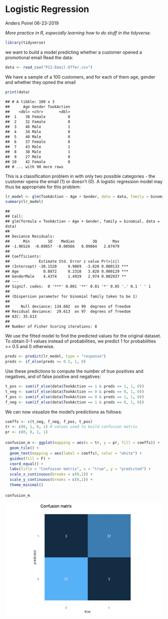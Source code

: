 Logistic Regression
================
Anders Poirel
06-23-2019

*More practice in R, especially learning how to do stuff in the
tidyverse.*

``` r
library(tidyverse)
```

we want to build a model predicting whether a customer opened a
promotional email Read the data:

``` r
data <- read_csv("P12-Email-Offer.csv")
```

We have a sample of a 100 customers, and for each of them age, gender
and whether they opned the email

``` r
print(data)
```

    ## # A tibble: 100 x 3
    ##      Age Gender TookAction
    ##    <dbl> <chr>       <dbl>
    ##  1    38 Female          0
    ##  2    32 Female          0
    ##  3    46 Male            1
    ##  4    34 Male            0
    ##  5    40 Male            0
    ##  6    37 Female          0
    ##  7    43 Male            1
    ##  8    38 Male            1
    ##  9    27 Male            0
    ## 10    42 Female          0
    ## # ... with 90 more rows

This is a classification problem in with only two possible categories -
the customer opens the email (1) or doesn’t (0). A logistic regression
model may thus be appropriate for this
problem:

``` r
lr_model <- glm(TookAction ~ Age + Gender, data = data, family = binomial)
summary(lr_model)
```

    ## 
    ## Call:
    ## glm(formula = TookAction ~ Age + Gender, family = binomial, data = data)
    ## 
    ## Deviance Residuals: 
    ##      Min        1Q    Median        3Q       Max  
    ## -1.96524  -0.09857  -0.00566   0.09864   2.67479  
    ## 
    ## Coefficients:
    ##             Estimate Std. Error z value Pr(>|z|)    
    ## (Intercept) -38.1520     9.9869  -3.820 0.000133 ***
    ## Age           0.8872     0.2318   3.828 0.000129 ***
    ## GenderMale    4.4374     1.4919   2.974 0.002937 ** 
    ## ---
    ## Signif. codes:  0 '***' 0.001 '**' 0.01 '*' 0.05 '.' 0.1 ' ' 1
    ## 
    ## (Dispersion parameter for binomial family taken to be 1)
    ## 
    ##     Null deviance: 134.602  on 99  degrees of freedom
    ## Residual deviance:  29.613  on 97  degrees of freedom
    ## AIC: 35.613
    ## 
    ## Number of Fisher Scoring iterations: 8

We use the fitted model to find the predicted values for the original
dataset. To obtain 0-1 values instead of probabilities, we predict 1 for
probabilities \>= 0.5 and 0 otherwise.

``` r
preds <- predict(lr_model, type = "response")
preds <- if_else(preds >= 0.5, 1, 0)
```

Use these predictions to compute the number of true positives and
negatives, and of false positive and negatives:

``` r
t_pos <- sum(if_else(data$TookAction == 1 & preds == 1, 1, 0))
t_neg <- sum(if_else(data$TookAction == 0 & preds == 0, 1, 0))
f_pos <- sum(if_else(data$TookAction == 0 & preds == 1, 1, 0))
f_neg <- sum(if_else(data$TookAction == 1 & preds == 0, 1, 0))
```

We can now visualize the model’s predictions as follows:

``` r
coeffs <- c(t_neg, f_neg, f_pos, t_pos) 
tr <- c(0, 1, 0, 1) # values used to build confusion matrix
pr <- c(0, 0, 1, 1) 

confusion_m <- ggplot(mapping = aes(x = tr, y = pr, fill = coeffs)) + 
  geom_tile() +
  geom_text(mapping = aes(label = coeffs), color = "white") +
  guides(fill = F) +
  coord_equal() +
  labs(title = "Confusion matrix", x = "true", y = "predicted") +
  scale_x_continuous(breaks = c(0,1)) +
  scale_y_continuous(breaks = c(0,1)) +
  theme_minimal()
  
confusion_m
```

![](email-lr_files/figure-gfm/unnamed-chunk-7-1.png)<!-- -->
